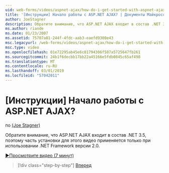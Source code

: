 ```yaml
---
uid: web-forms/videos/aspnet-ajax/how-do-i-get-started-with-aspnet-ajax
title: '[Инструкции] Начало работы с ASP.NET AJAX? | Документы Майкрософт'
author: JoeStagner
description: Обратите внимание, что ASP.NET AJAX входит в состав .NET 3.5, поэтому часть установки для этого видео применяется, только если вы используете .NET Framework версии 2...
ms.author: riande
ms.date: 01/23/2007
ms.assetid: 75707a81-244f-4fdc-aab3-eaefd9300e43
msc.legacyurl: /web-forms/videos/aspnet-ajax/how-do-i-get-started-with-aspnet-ajax
msc.type: video
ms.openlocfilehash: 01e72295ab45e6c01794306f587a5725647fb261
ms.sourcegitcommit: 24b1f6decbb17bb22a45166e5fdb0845c65af498
ms.translationtype: MT
ms.contentlocale: ru-RU
ms.lasthandoff: 03/01/2019
ms.locfileid: "57042011"
---
```

<a name="how-do-i-get-started-with-aspnet-ajax"></a>[Инструкции] Начало работы с ASP.NET AJAX?
====================
по [(Joe Stagner)](https://github.com/JoeStagner)

Обратите внимание, что ASP.NET AJAX входит в состав .NET 3.5, поэтому часть установки для этого видео применяется только при использовании .NET Framework версии 2.0.

[&#9654;Просмотрите видео (7 минут)](https://channel9.msdn.com/Blogs/ASP-NET-Site-Videos/how-do-i-get-started-with-aspnet-ajax)

> [!div class="step-by-step"]
> [Вперед](how-do-i-implement-dynamic-partial-page-updates-with-aspnet-ajax.md)
